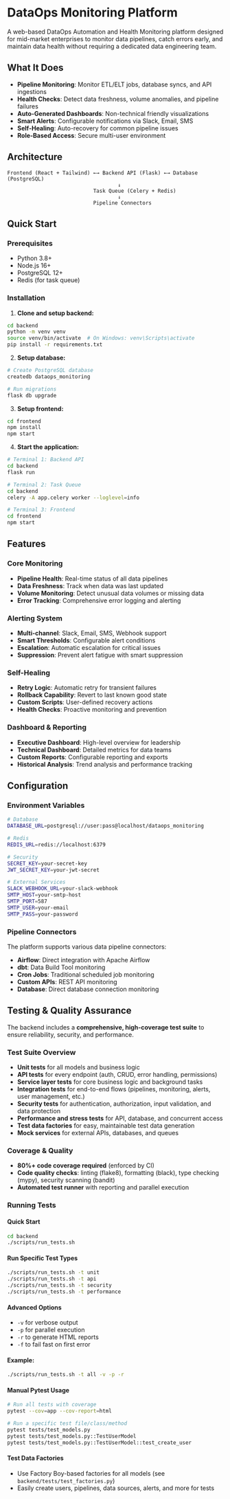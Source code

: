 # DataOps Monitoring Platform

A web-based DataOps Automation and Health Monitoring platform designed for mid-market enterprises to monitor data pipelines, catch errors early, and maintain data health without requiring a dedicated data engineering team.

## What It Does

- **Pipeline Monitoring**: Monitor ETL/ELT jobs, database syncs, and API ingestions
- **Health Checks**: Detect data freshness, volume anomalies, and pipeline failures
- **Auto-Generated Dashboards**: Non-technical friendly visualizations
- **Smart Alerts**: Configurable notifications via Slack, Email, SMS
- **Self-Healing**: Auto-recovery for common pipeline issues
- **Role-Based Access**: Secure multi-user environment

## Architecture

```
Frontend (React + Tailwind) ←→ Backend API (Flask) ←→ Database (PostgreSQL)
                                    ↓
                            Task Queue (Celery + Redis)
                                    ↓
                            Pipeline Connectors
```

## Quick Start

### Prerequisites
- Python 3.8+
- Node.js 16+
- PostgreSQL 12+
- Redis (for task queue)

### Installation

1. **Clone and setup backend:**
```bash
cd backend
python -m venv venv
source venv/bin/activate  # On Windows: venv\Scripts\activate
pip install -r requirements.txt
```

2. **Setup database:**
```bash
# Create PostgreSQL database
createdb dataops_monitoring

# Run migrations
flask db upgrade
```

3. **Setup frontend:**
```bash
cd frontend
npm install
npm start
```

4. **Start the application:**
```bash
# Terminal 1: Backend API
cd backend
flask run

# Terminal 2: Task Queue
cd backend
celery -A app.celery worker --loglevel=info

# Terminal 3: Frontend
cd frontend
npm start
```

## Features

### Core Monitoring
- **Pipeline Health**: Real-time status of all data pipelines
- **Data Freshness**: Track when data was last updated
- **Volume Monitoring**: Detect unusual data volumes or missing data
- **Error Tracking**: Comprehensive error logging and alerting

### Alerting System
- **Multi-channel**: Slack, Email, SMS, Webhook support
- **Smart Thresholds**: Configurable alert conditions
- **Escalation**: Automatic escalation for critical issues
- **Suppression**: Prevent alert fatigue with smart suppression

### Self-Healing
- **Retry Logic**: Automatic retry for transient failures
- **Rollback Capability**: Revert to last known good state
- **Custom Scripts**: User-defined recovery actions
- **Health Checks**: Proactive monitoring and prevention

### Dashboard & Reporting
- **Executive Dashboard**: High-level overview for leadership
- **Technical Dashboard**: Detailed metrics for data teams
- **Custom Reports**: Configurable reporting and exports
- **Historical Analysis**: Trend analysis and performance tracking

## Configuration

### Environment Variables
```bash
# Database
DATABASE_URL=postgresql://user:pass@localhost/dataops_monitoring

# Redis
REDIS_URL=redis://localhost:6379

# Security
SECRET_KEY=your-secret-key
JWT_SECRET_KEY=your-jwt-secret

# External Services
SLACK_WEBHOOK_URL=your-slack-webhook
SMTP_HOST=your-smtp-host
SMTP_PORT=587
SMTP_USER=your-email
SMTP_PASS=your-password
```

### Pipeline Connectors
The platform supports various data pipeline connectors:
- **Airflow**: Direct integration with Apache Airflow
- **dbt**: Data Build Tool monitoring
- **Cron Jobs**: Traditional scheduled job monitoring
- **Custom APIs**: REST API monitoring
- **Database**: Direct database connection monitoring

## Testing & Quality Assurance

The backend includes a **comprehensive, high-coverage test suite** to ensure reliability, security, and performance.

### Test Suite Overview
- **Unit tests** for all models and business logic
- **API tests** for every endpoint (auth, CRUD, error handling, permissions)
- **Service layer tests** for core business logic and background tasks
- **Integration tests** for end-to-end flows (pipelines, monitoring, alerts, user management, etc.)
- **Security tests** for authentication, authorization, input validation, and data protection
- **Performance and stress tests** for API, database, and concurrent access
- **Test data factories** for easy, maintainable test data generation
- **Mock services** for external APIs, databases, and queues

### Coverage & Quality
- **80%+ code coverage required** (enforced by CI)
- **Code quality checks**: linting (flake8), formatting (black), type checking (mypy), security scanning (bandit)
- **Automated test runner** with reporting and parallel execution

### Running Tests

#### Quick Start
```bash
cd backend
./scripts/run_tests.sh
```

#### Run Specific Test Types
```bash
./scripts/run_tests.sh -t unit
./scripts/run_tests.sh -t api
./scripts/run_tests.sh -t security
./scripts/run_tests.sh -t performance
```

#### Advanced Options
- `-v` for verbose output
- `-p` for parallel execution
- `-r` to generate HTML reports
- `-f` to fail fast on first error

#### Example:
```bash
./scripts/run_tests.sh -t all -v -p -r
```

#### Manual Pytest Usage
```bash
# Run all tests with coverage
pytest --cov=app --cov-report=html

# Run a specific test file/class/method
pytest tests/test_models.py
pytest tests/test_models.py::TestUserModel
pytest tests/test_models.py::TestUserModel::test_create_user
```

#### Test Data Factories
- Use Factory Boy-based factories for all models (see `backend/tests/test_factories.py`)
- Easily create users, pipelines, data sources, alerts, and more for tests
